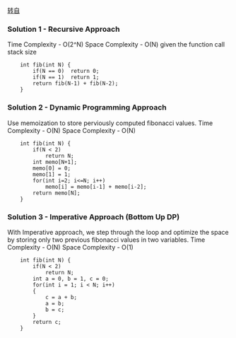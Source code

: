 

[转自](https://leetcode.com/problems/fibonacci-number/discuss/218301/C%2B%2B-3-Solutions-Explained-Recursive-or-Iterative-with-DP-or-Imperative)
### Solution 1 - Recursive Approach

Time Complexity - O(2^N)
Space Complexity - O(N) given the function call stack size
```
    int fib(int N) {
        if(N == 0)  return 0;
        if(N == 1)  return 1;
        return fib(N-1) + fib(N-2);
    }
```    
### Solution 2 - Dynamic Programming Approach

Use memoization to store perviously computed fibonacci values.
Time Complexity - O(N)
Space Complexity - O(N)
```
    int fib(int N) {
        if(N < 2)
            return N;
        int memo[N+1];
        memo[0] = 0;
        memo[1] = 1;
        for(int i=2; i<=N; i++)
            memo[i] = memo[i-1] + memo[i-2];
        return memo[N];
    }
```
### Solution 3 - Imperative Approach (Bottom Up DP)

With Imperative approach, we step through the loop and optimize the space by storing only two previous fibonacci values in two variables.
Time Complexity - O(N)
Space Complexity - O(1)
```
    int fib(int N) {
        if(N < 2) 
            return N;
    	int a = 0, b = 1, c = 0;
        for(int i = 1; i < N; i++)
        {
            c = a + b;
            a = b;
            b = c;
        }
        return c;
    }
```